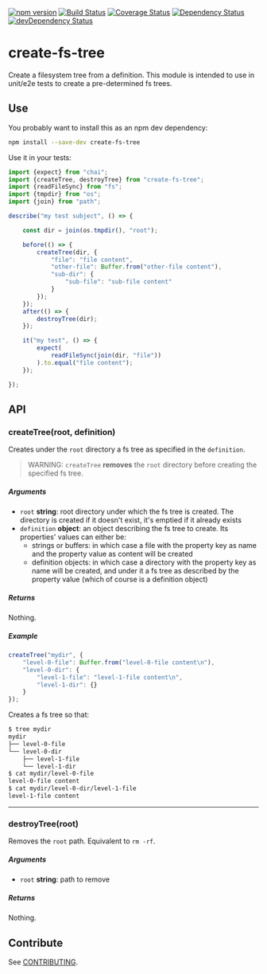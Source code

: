[![npm version](https://badge.fury.io/js/create-fs-tree.svg)](https://badge.fury.io/js/create-fs-tree)
[![Build Status](https://travis-ci.org/staticdeploy/create-fs-tree.svg?branch=master)](https://travis-ci.org/staticdeploy/create-fs-tree)
[![Coverage Status](https://img.shields.io/coveralls/staticdeploy/create-fs-tree.svg)](https://coveralls.io/r/staticdeploy/create-fs-tree?branch=master)
[![Dependency Status](https://david-dm.org/staticdeploy/create-fs-tree.svg)](https://david-dm.org/staticdeploy/create-fs-tree)
[![devDependency Status](https://david-dm.org/staticdeploy/create-fs-tree/dev-status.svg)](https://david-dm.org/staticdeploy/create-fs-tree#info=devDependencies)

# create-fs-tree

Create a filesystem tree from a definition. This module is intended to use in
unit/e2e tests to create a pre-determined fs trees.

## Use

You probably want to install this as an npm dev dependency:

```sh
npm install --save-dev create-fs-tree
```

Use it in your tests:

```js
import {expect} from "chai";
import {createTree, destroyTree} from "create-fs-tree";
import {readFileSync} from "fs";
import {tmpdir} from "os";
import {join} from "path";

describe("my test subject", () => {

    const dir = join(os.tmpdir(), "root");

    before(() => {
        createTree(dir, {
            "file": "file content",
            "other-file": Buffer.from("other-file content"),
            "sub-dir": {
                "sub-file": "sub-file content"
            }
        });
    });
    after(() => {
        destroyTree(dir);
    });

    it("my test", () => {
        expect(
            readFileSync(join(dir, "file"))
        ).to.equal("file content");
    });

});
```

## API

### createTree(root, definition)

Creates under the `root` directory a fs tree as specified in the `definition`.
> WARNING: `createTree` **removes** the `root` directory before creating the
specified fs tree.

##### Arguments

- `root` **string**: root directory under which the fs tree is created. The
  directory is created if it doesn't exist, it's emptied if it already exists
- `definition` **object**: an object describing the fs tree to create. Its
  properties' values can either be:
  - strings or buffers: in which case a file with the property key as name and
    the property value as content will be created
  - definition objects: in which case a directory with the property key as name
    will be created, and under it a fs tree as described by the property value
    (which of course is a definition object)

##### Returns

Nothing.

##### Example

```ts
createTree("mydir", {
    "level-0-file": Buffer.from("level-0-file content\n"),
    "level-0-dir": {
        "level-1-file": "level-1-file content\n",
        "level-1-dir": {}
    }
});
```

Creates a fs tree so that:

```sh
$ tree mydir
mydir
├── level-0-file
└── level-0-dir
    ├── level-1-file
    └── level-1-dir
$ cat mydir/level-0-file
level-0-file content
$ cat mydir/level-0-dir/level-1-file
level-1-file content
```

---

### destroyTree(root)

Removes the `root` path. Equivalent to `rm -rf`.

##### Arguments

- `root` **string**: path to remove

##### Returns

Nothing.

## Contribute

See [CONTRIBUTING](./CONTRIBUTING.md).
